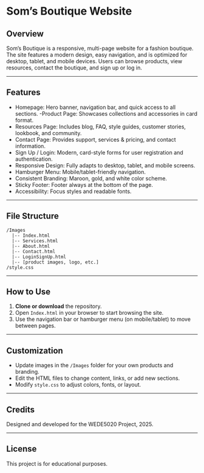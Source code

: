 
# Som’s Boutique Website

## Overview

Som’s Boutique is a responsive, multi-page website for a fashion boutique. The site features a modern design, easy navigation, and is optimized for desktop, tablet, and mobile devices. Users can browse products, view resources, contact the boutique, and sign up or log in.

---

## Features

- Homepage: Hero banner, navigation bar, and quick access to all sections.
-Product Page: Showcases collections and accessories in card format.
- Resources Page: Includes blog, FAQ, style guides, customer stories, lookbook, and community.
- Contact Page: Provides support, services & pricing, and contact information.
- Sign Up / Login: Modern, card-style forms for user registration and authentication.
- Responsive Design: Fully adapts to desktop, tablet, and mobile screens.
- Hamburger Menu: Mobile/tablet-friendly navigation.
- Consistent Branding: Maroon, gold, and white color scheme.
- Sticky Footer: Footer always at the bottom of the page.
- Accessibility: Focus styles and readable fonts.

---

## File Structure

```
/Images
  |-- Index.html
  |-- Services.html
  |-- About.html
  |-- Contact.html
  |-- LoginSignUp.html
  |-- [product images, logo, etc.]
/style.css
```

---

## How to Use

1. **Clone or download** the repository.
2. Open `Index.html` in your browser to start browsing the site.
3. Use the navigation bar or hamburger menu (on mobile/tablet) to move between pages.

---

## Customization

- Update images in the `/Images` folder for your own products and branding.
- Edit the HTML files to change content, links, or add new sections.
- Modify `style.css` to adjust colors, fonts, or layout.

---

## Credits

Designed and developed for the WEDE5020 Project, 2025.

---

## License

This project is for educational purposes.
